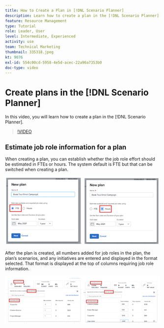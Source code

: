 ```yaml
---
title: How to Create a Plan in [!DNL Scenario Planner]
description: Learn how to create a plan in the [!DNL Scenario Planner].
feature: Resource Management
type: Tutorial
role: Leader, User
level: Intermediate, Experienced
activity: use
team: Technical Marketing
thumbnail: 335318.jpeg
kt: 9076
exl-id: 554c00cd-5958-4e5d-acec-22a96a7353b0
doc-type: video
---
```

# Create plans in the [!DNL Scenario Planner]

In this video, you will learn how to create a plan in the [!DNL Scenario Planner].

>[!VIDEO](https://video.tv.adobe.com/v/335318/?quality=12)

## Estimate job role information for a plan

When creating a plan, you can establish whether the job role effort should be estimated in FTEs or hours. The system default is FTE but that can be switched when creating a plan.

![Select [!UICONTROL FTE] or [!UICONTROL Hours] in the [!UICONTROL New Plan] window](assets/scenario-planner-1.png)

After the plan is created, all numbers added for job roles in the plan, the plan’s scenarios, and any initiatives are entered and displayed in the format selected. That format is displayed at the top of columns requiring job role information.

![View information in [!UICONTROL FTE] or [!UICONTROL Hours] in the [!DNL Scenario Planner]](assets/scenario-planner-2.png)
